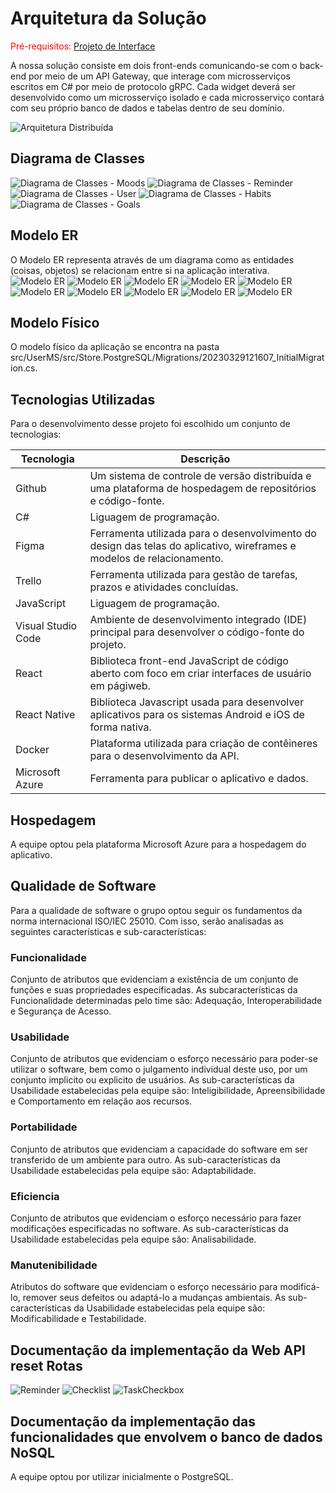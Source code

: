 # Arquitetura da Solução

<span style="color:red">Pré-requisitos: <a href="3-Projeto de Interface.md"> Projeto de Interface</a></span>

A nossa solução consiste em dois front-ends comunicando-se com o back-end por meio de um API Gateway, que interage com microsserviços escritos em C# por meio de protocolo gRPC. Cada widget deverá ser desenvolvido como um microsserviço isolado e cada microsserviço contará com seu próprio banco de dados e tabelas dentro de seu domínio.

![Arquitetura Distribuída](img/arquitetura-distribuida.png)

## Diagrama de Classes
![Diagrama de Classes - Moods](img/DC-Mood.png)
![Diagrama de Classes - Reminder](img/DC-Reminder.PNG)
![Diagrama de Classes - User](img/DC-User.png)
![Diagrama de Classes  - Habits](img/DC-Habits.png)
![Diagrama de Classes - Goals](img/DC-Goals.png)


## Modelo ER

O Modelo ER representa através de um diagrama como as entidades (coisas, objetos) se relacionam entre si na aplicação interativa.
![Modelo ER](img/03-diagrama-ER1.png)
![Modelo ER](img/03-diagrama-ER2.png)
![Modelo ER](img/03-diagrama-ER3.png)
![Modelo ER](img/03-diagrama-ER4.png)
![Modelo ER](img/03-diagrama-ER5.png)
![Modelo ER](img/03-diagrama-ER6.png)
![Modelo ER](img/03-diagrama-ER7.png)
![Modelo ER](img/03-diagrama-ER8.png)
![Modelo ER](img/03-diagrama-ER9.png)
![Modelo ER](img/03-diagrama-ER10.png)

## Modelo Físico

O modelo físico da aplicação se encontra na pasta src/UserMS/src/Store.PostgreSQL/Migrations/20230329121607_InitialMigration.cs.

## Tecnologias Utilizadas

Para o desenvolvimento desse projeto foi escolhido um conjunto de tecnologias:

| Tecnologia         | Descrição                                                                                                              |
| ------------------ | ---------------------------------------------------------------------------------------------------------------------- |
| Github             | Um sistema de controle de versão distribuída e uma plataforma de hospedagem de repositórios e código-fonte.            |
| C#                 | Liguagem de programação.                                                                                               |
| Figma              | Ferramenta utilizada para o desenvolvimento do design das telas do aplicativo, wireframes e modelos de relacionamento. |
| Trello             | Ferramenta utilizada para gestão de tarefas, prazos e atividades concluídas.                                           |
| JavaScript         | Liguagem de programação.                                                                                               |
| Visual Studio Code | Ambiente de desenvolvimento integrado (IDE) principal para desenvolver o código-fonte do projeto.                      |
| React              | Biblioteca front-end JavaScript de código aberto com foco em criar interfaces de usuário em págiweb.                   |
| React Native       | Biblioteca Javascript usada para desenvolver aplicativos para os sistemas Android e iOS de forma nativa.               |
| Docker             | Plataforma utilizada para criação de contêineres para o desenvolvimento da API.                                        |
| Microsoft Azure    | Ferramenta para publicar o aplicativo e dados.                                                                         |

## Hospedagem

A equipe optou pela plataforma Microsoft Azure para a hospedagem do aplicativo.

## Qualidade de Software

Para a qualidade de software o grupo optou seguir os fundamentos da norma internacional ISO/IEC 25010. Com isso, serão analisadas as seguintes características e sub-características:

### Funcionalidade
Conjunto de atributos que evidenciam a existência de um conjunto de funções e suas propriedades especificadas. As subcaracterísticas da Funcionalidade determinadas pelo time são: Adequação, Interoperabilidade e Segurança de Acesso.
### Usabilidade
Conjunto de atributos que evidenciam o esforço necessário para poder-se utilizar o software, bem como o julgamento individual deste uso, por um conjunto implicito ou explicito de usuários. As sub-características da Usabilidade estabelecidas pela equipe são: Inteligibilidade, Apreensibilidade e Comportamento em relação aos recursos.
### Portabilidade
Conjunto de atributos que evidenciam a capacidade do software em ser transferido de um ambiente para outro. As sub-características da Usabilidade estabelecidas pela equipe são: Adaptabilidade.
### Eficiencia
Conjunto de atributos que evidenciam o esforço necessário para fazer modificações especificadas no software. As sub-características da Usabilidade estabelecidas pela equipe são: Analisabilidade.
### Manutenibilidade
Atributos do software que evidenciam o esforço necessário para modificá-lo, remover seus defeitos ou adaptá-lo a mudanças ambientais. As sub-características da Usabilidade estabelecidas pela equipe são: Modificabilidade e Testabilidade.

## Documentação da implementação da Web API reset Rotas
![Reminder](img/03-reminder.png)
![Checklist](img/03-checklist.png)
![TaskCheckbox](img/03-taskcheckbox.png)
## Documentação da implementação das funcionalidades que envolvem o banco de dados NoSQL
A equipe optou por utilizar inicialmente o PostgreSQL.
